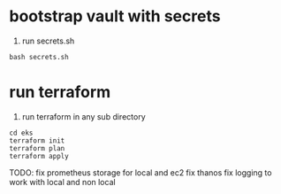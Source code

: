 # bootstrap vault with secrets
1. run secrets.sh
```
bash secrets.sh
```

# run terraform
1. run terraform in any sub directory
```
cd eks
terraform init
terraform plan
terraform apply
```

TODO:
fix prometheus storage for local and ec2
fix thanos
fix logging to work with local and non local
